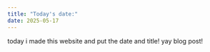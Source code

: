 ```yaml
---
title: "Today's date:"
date: 2025-05-17
---
```

today i made this website and put the date and title! yay blog post!
